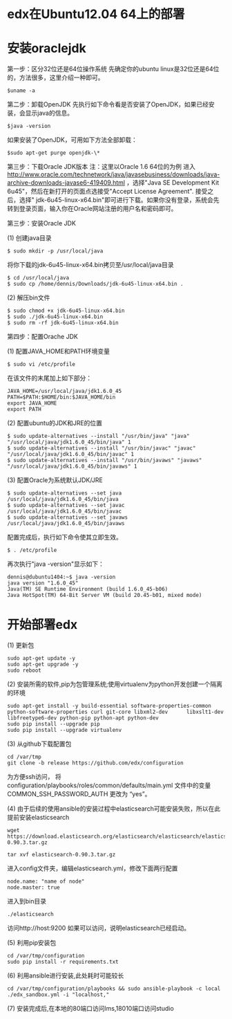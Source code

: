 edx在Ubuntu12.04 64上的部署
======

安装oraclejdk
======
第一步：区分32位还是64位操作系统
先确定你的ubuntu linux是32位还是64位的，方法很多，这里介绍一种即可。

    $uname -a

第二步：卸载OpenJDK
先执行如下命令看是否安装了OpenJDK，如果已经安装，会显示java的信息。

    $java -version

如果安装了OpenJDK，可用如下方法全部卸载：

    $sudo apt-get purge openjdk-\*

第三步：下载Oracle JDK版本
注：这里以Oracle 1.6 64位的为例
进入 http://www.oracle.com/technetwork/java/javasebusiness/downloads/java-archive-downloads-javase6-419409.html
，选择"Java SE Development Kit 6u45"，然后在新打开的页面点选接受"Accept License Agreement". 接受之后，选择" jdk-6u45-linux-x64.bin"即可进行下载。如果你没有登录，系统会先转到登录页面，输入你在Oracle网站注册的用户名和密码即可。

第三步：安装Oracle JDK

(1) 
创建java目录

    $ sudo mkdir -p /usr/local/java
    
将你下载的jdk-6u45-linux-x64.bin拷贝至/usr/local/java目录

    $ cd /usr/local/java
    $ sudo cp /home/dennis/Downloads/jdk-6u45-linux-x64.bin .

(2) 
解压bin文件

    $ sudo chmod +x jdk-6u45-linux-x64.bin
    $ sudo ./jdk-6u45-linux-x64.bin
    $ sudo rm -rf jdk-6u45-linux-x64.bin

第四步：配置Orache JDK

(1) 
配置JAVA_HOME和PATH环境变量

    $ sudo vi /etc/profile
    
在该文件的末尾加上如下部分：

    JAVA_HOME=/usr/local/java/jdk1.6.0_45
    PATH=$PATH:$HOME/bin:$JAVA_HOME/bin
    export JAVA_HOME
    export PATH

(2) 
配置ubuntu的JDK和JRE的位置

    $ sudo update-alternatives --install "/usr/bin/java" "java" "/usr/local/java/jdk1.6.0_45/bin/java" 1
    $ sudo update-alternatives --install "/usr/bin/javac" "javac" "/usr/local/java/jdk1.6.0_45/bin/javac" 1
    $ sudo update-alternatives --install "/usr/bin/javaws" "javaws" "/usr/local/java/jdk1.6.0_45/bin/javaws" 1

(3) 
配置Oracle为系统默认JDK/JRE

    $ sudo update-alternatives --set java /usr/local/java/jdk1.6.0_45/bin/java
    $ sudo update-alternatives --set javac /usr/local/java/jdk1.6.0_45/bin/javac
    $ sudo update-alternatives --set javaws /usr/local/java/jdk1.6.0_45/bin/javaws

配置完成后，执行如下命令使其立即生效。

    $ . /etc/profile
    
再次执行"java -version"显示如下：

    dennis@dubuntu1404:~$ java -version
    java version "1.6.0_45"
    Java(TM) SE Runtime Environment (build 1.6.0_45-b06)
    Java HotSpot(TM) 64-Bit Server VM (build 20.45-b01, mixed mode)

开始部署edx
======
(1)
更新包

    sudo apt-get update -y
    sudo apt-get upgrade -y
    sudo reboot

(2)
安装所需的软件,pip为包管理系统;使用virtualenv为python开发创建一个隔离的环境

    sudo apt-get install -y build-essential software-properties-common python-software-properties curl git-core libxml2-dev      libxslt1-dev libfreetype6-dev python-pip python-apt python-dev
    sudo pip install --upgrade pip
    sudo pip install --upgrade virtualenv

(3)
从github下载配置包

    cd /var/tmp
    git clone -b release https://github.com/edx/configuration
    
为方便ssh访问，
将 configuration/playbooks/roles/common/defaults/main.yml 文件中的变量 COMMON_SSH_PASSWORD_AUTH 更改为 “yes”。

(4)
由于后续的使用ansible的安装过程中elasticsearch可能安装失败，所以在此提前安装elasticsearch

    wget https://download.elasticsearch.org/elasticsearch/elasticsearch/elasticsearch-0.90.3.tar.gz 

    tar xvf elasticsearch-0.90.3.tar.gz   

进入config文件夹，编辑elasticsearch.yml，修改下面两行配置 

    node.name: "name of node"  
    node.master: true

进入到bin目录 

    ./elasticsearch

访问http://host:9200 如果可以访问，说明elasticsearch已经启动。

(5)
利用pip安装包

    cd /var/tmp/configuration
    sudo pip install -r requirements.txt

(6)
利用ansible进行安装,此处耗时可能较长

    cd /var/tmp/configuration/playbooks && sudo ansible-playbook -c local ./edx_sandbox.yml -i "localhost,"

(7)
安装完成后,在本地的80端口访问lms,18010端口访问studio


